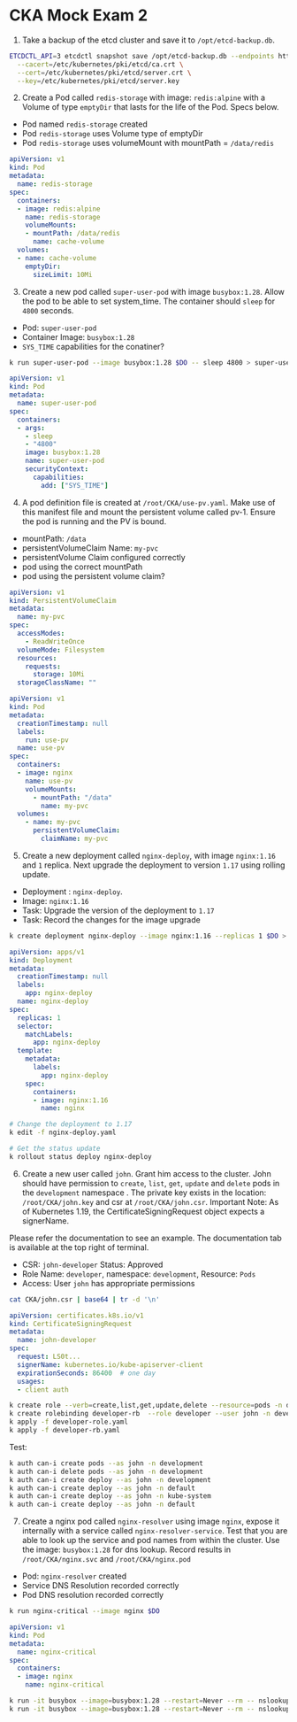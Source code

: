 # CKA Mock Exam 2

1. Take a backup of the etcd cluster and save it to `/opt/etcd-backup.db`.

```sh
ETCDCTL_API=3 etcdctl snapshot save /opt/etcd-backup.db --endpoints https://127.0.0.1:2379 \
  --cacert=/etc/kubernetes/pki/etcd/ca.crt \
  --cert=/etc/kubernetes/pki/etcd/server.crt \
  --key=/etc/kubernetes/pki/etcd/server.key
```

2. Create a Pod called `redis-storage` with image: `redis:alpine` with a Volume of type `emptyDir` that lasts for the life of the Pod. Specs below.
- Pod named `redis-storage` created
- Pod `redis-storage` uses Volume type of emptyDir
- Pod `redis-storage` uses volumeMount with mountPath = `/data/redis`

```yaml
apiVersion: v1
kind: Pod
metadata:
  name: redis-storage
spec:
  containers:
  - image: redis:alpine
    name: redis-storage
    volumeMounts:
    - mountPath: /data/redis
      name: cache-volume
  volumes:
  - name: cache-volume
    emptyDir:
      sizeLimit: 10Mi
```

3. Create a new pod called `super-user-pod` with image `busybox:1.28`. Allow the pod to be able to set system_time. The container should `sleep` for `4800` seconds.
- Pod: `super-user-pod`
- Container Image: `busybox:1.28`
- `SYS_TIME` capabilities for the conatiner?

```sh
k run super-user-pod --image busybox:1.28 $DO -- sleep 4800 > super-user-pod.yaml
```

```yaml
apiVersion: v1
kind: Pod
metadata:
  name: super-user-pod
spec:
  containers:
  - args:
    - sleep
    - "4800"
    image: busybox:1.28
    name: super-user-pod
    securityContext:
      capabilities:
        add: ["SYS_TIME"]
```

4. A pod definition file is created at `/root/CKA/use-pv.yaml`. Make use of this manifest file and mount the persistent volume called pv-1. Ensure the pod is running and the PV is bound.
- mountPath: `/data` 
- persistentVolumeClaim Name: `my-pvc` 
- persistentVolume Claim configured correctly
- pod using the correct mountPath
- pod using the persistent volume claim?

```yaml
apiVersion: v1
kind: PersistentVolumeClaim
metadata:
  name: my-pvc
spec:
  accessModes:
    - ReadWriteOnce
  volumeMode: Filesystem
  resources:
    requests:
      storage: 10Mi
  storageClassName: ""
```

```yaml
apiVersion: v1
kind: Pod
metadata:
  creationTimestamp: null
  labels:
    run: use-pv
  name: use-pv
spec:
  containers:
  - image: nginx
    name: use-pv
    volumeMounts:
      - mountPath: "/data"
        name: my-pvc
  volumes:
    - name: my-pvc
      persistentVolumeClaim:
        claimName: my-pvc
```

5. Create a new deployment called `nginx-deploy`, with image `nginx:1.16` and `1` replica. Next upgrade the deployment to version `1.17` using rolling update.
- Deployment : `nginx-deploy`. 
- Image: `nginx:1.16`
- Task: Upgrade the version of the deployment to `1.17`
- Task: Record the changes for the image upgrade

```sh
k create deployment nginx-deploy --image nginx:1.16 --replicas 1 $DO > nginx-deploy.yaml
```

```yaml
apiVersion: apps/v1
kind: Deployment
metadata:
  creationTimestamp: null
  labels:
    app: nginx-deploy
  name: nginx-deploy
spec:
  replicas: 1
  selector:
    matchLabels:
      app: nginx-deploy
  template:
    metadata:
      labels:
        app: nginx-deploy
    spec:
      containers:
      - image: nginx:1.16
        name: nginx
```

```sh
# Change the deployment to 1.17
k edit -f nginx-deploy.yaml

# Get the status update
k rollout status deploy nginx-deploy
```

6. Create a new user called `john`. Grant him access to the cluster. John should have permission to `create`, `list`, `get`, `update` and `delete` pods in the `development` namespace . The private key exists in the location: `/root/CKA/john.key` and csr at `/root/CKA/john.csr`. 
Important Note: As of Kubernetes 1.19, the CertificateSigningRequest object expects a signerName.

Please refer the documentation to see an example. The documentation tab is available at the top right of terminal.
- CSR: `john-developer` Status: Approved
- Role Name: `developer`, namespace: `development`, Resource: `Pods`
- Access: User `john` has appropriate permissions

```sh
cat CKA/john.csr | base64 | tr -d '\n'
```

```yaml
apiVersion: certificates.k8s.io/v1
kind: CertificateSigningRequest
metadata:
  name: john-developer
spec:
  request: LS0t...
  signerName: kubernetes.io/kube-apiserver-client
  expirationSeconds: 86400  # one day
  usages:
  - client auth
```

```sh
k create role --verb=create,list,get,update,delete --resource=pods -n development developer $DO > developer-role.yaml
k create rolebinding developer-rb  --role developer --user john -n development $DO > developer-rb.yaml
k apply -f developer-role.yaml 
k apply -f developer-rb.yaml 
```

Test:

```sh
k auth can-i create pods --as john -n development
k auth can-i delete pods --as john -n development
k auth can-i create deploy --as john -n development
k auth can-i create deploy --as john -n default
k auth can-i create deploy --as john -n kube-system
k auth can-i create deploy --as john -n default
```

7. Create a nginx pod called `nginx-resolver` using image `nginx`, expose it internally with a service called `nginx-resolver-service`. Test that you are able to look up the service and pod names from within the cluster. Use the image: `busybox:1.28` for dns lookup. Record results in `/root/CKA/nginx.svc` and `/root/CKA/nginx.pod`
- Pod: `nginx-resolver` created
- Service DNS Resolution recorded correctly
- Pod DNS resolution recorded correctly

```sh
k run nginx-critical --image nginx $DO
```

```yaml
apiVersion: v1
kind: Pod
metadata:
  name: nginx-critical
spec:
  containers:
  - image: nginx
    name: nginx-critical
```

```sh
k run -it busybox --image=busybox:1.28 --restart=Never --rm -- nslookup nginx-resolver-service.default.svc
k run -it busybox --image=busybox:1.28 --restart=Never --rm -- nslookup 10-244-192-5.default.pod
```